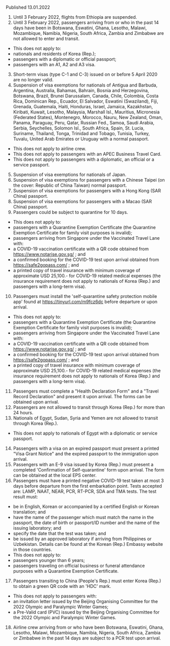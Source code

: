 Published 13.01.2022
1. Until 3 February 2022, flights from Ethiopia are suspended.
2. Until 3 February 2022, passengers arriving from or who in the past 14 days have been in Botswana, Eswatini, Ghana, Lesotho, Malawi, Mozambique, Namibia, Nigeria, South Africa, Zambia and Zimbabwe are not allowed to enter and transit.
- This does not apply to:
- nationals and residents of Korea (Rep.);
- passengers with a diplomatic or official passport;
- passengers with an A1, A2 and A3 visa.
3. Short-term visas (type C-1 and C-3) issued on or before 5 April 2020 are no longer valid.
4. Suspension of visa exemptions for nationals of Antigua and Barbuda, Argentina, Australia, Bahamas, Bahrain, Bosnia and Herzegovina, Botswana, Brazil, Brunei Darussalam, Canada, Chile, Colombia, Costa Rica, Dominican Rep., Ecuador, El Salvador, Eswatini (Swaziland), Fiji, Grenada, Guatemala, Haiti, Honduras, Israel, Jamaica, Kazakhstan, Kiribati, Kuwait, Lesotho, Malaysia, Marshall Isl., Mauritius, Micronesia (Federated States), Montenegro, Morocco, Nauru, New Zealand, Oman, Panama, Paraguay, Peru, Qatar, Russian Fed., Samoa, Saudi Arabia, Serbia, Seychelles, Solomon Isl., South Africa, Spain, St. Lucia, Suriname, Thailand, Tonga, Trinidad and Tobago, Tunisia, Turkey, Tuvalu, United Arab Emirates or Uruguay with a normal passport.
- This does not apply to airline crew.
- This does not apply to passengers with an APEC Business Travel Card.
- This does not apply to passengers with a diplomatic, an official or a service passport.
5. Suspension of visa exemptions for nationals of Japan.
6. Suspension of visa exemptions for passengers with a Chinese Taipei (on the cover: Republic of China Taiwan) normal passport.
7. Suspension of visa exemptions for passengers with a Hong Kong (SAR China) passport.
8. Suspension of visa exemptions for passengers with a Macao (SAR China) passport.
9. Passengers could be subject to quarantine for 10 days.
- This does not apply to:
- passengers with a Quarantine Exemption Certificate (the Quarantine Exemption Certificate for family visit purposes is invalid);
- passengers arriving from Singapore under the Vaccinated Travel Lane with:
- a COVID-19 vaccination certificate with a QR code obtained from <a href="https://www.notarise.gov.sg/">https://www.notarise.gov.sg/</a> ; and
- a confirmed booking for the COVID-19 test upon arrival obtained from <a href="https://safe2gopass.com/">https://safe2gopass.com/</a> ; and
- a printed copy of travel insurance with minimum coverage of approximate USD 25,100.- for COVID-19 related medical expenses (the insurance requirement does not apply to nationals of Korea (Rep.) and passengers with a long-term visa).
10. Passengers must install the 'self-quarantine safety protection mobile app' found at <a href="https://tinyurl.com/m9fcz6dc">https://tinyurl.com/m9fcz6dc</a> before departure or upon arrival.
- This does not apply to:
- passengers with a Quarantine Exemption Certificate (the Quarantine Exemption Certificate for family visit purposes is invalid);
- passengers arriving from Singapore under the Vaccinated Travel Lane with:
- a COVID-19 vaccination certificate with a QR code obtained from <a href="https://www.notarise.gov.sg/">https://www.notarise.gov.sg/</a> ; and
- a confirmed booking for the COVID-19 test upon arrival obtained from <a href="https://safe2gopass.com/">https://safe2gopass.com/</a> ; and
- a printed copy of travel insurance with minimum coverage of approximate USD 25,100.- for COVID-19 related medical expenses (the insurance requirement does not apply to nationals of Korea (Rep.) and passengers with a long-term visa).
11. Passengers must complete a "Health Declaration Form" and a "Travel Record Declaration" and present it upon arrival. The forms can be obtained upon arrival.
12. Passengers are not allowed to transit through Korea (Rep.) for more than 24 hours.
13. Nationals of Egypt, Sudan, Syria and Yemen are not allowed to transit through Korea (Rep.).
- This does not apply to nationals of Egypt with a diplomatic or service passport.
14. Passengers with a visa on an expired passport must present a printed "Visa Grant Notice" and the expired passport to the immigration upon arrival.
15. Passengers with an E-9 visa issued by Korea (Rep.) must present a completed 'Confirmation of Self-quarantine' form upon arrival. The form can be obtained at the local EPS center.
16. Passengers must have a printed negative COVID-19 test taken at most 3 days before departure from the first embarkation point. Tests accepted are: LAMP, NAAT, NEAR, PCR, RT-PCR, SDA and TMA tests.
The test result must:
- be in English, Korean or accompanied by a certified English or Korean translation; and
- have the name of the passenger which must match the name in the passport, the date of birth or passport/ID number and the name of the issuing laboratory; and
- specify the date that the test was taken; and
- be issued by an approved laboratory if arriving from Philippines or Uzbekistan. Details can be found at the Korean (Rep.) Embassy website in those countries.
- This does not apply to:
- passengers younger than 6 years;
- passengers traveling on official business or funeral attendance purposes with a Quarantine Exemption Certificate.
17. Passengers transiting to China (People's Rep.) must enter Korea (Rep.) to obtain a green QR code with an 'HDC' mark.
- This does not apply to passengers with:
- an invitation letter issued by the Beijing Organising Committee for the 2022 Olympic and Paralympic Winter Games;
- a Pre-Valid card (PVC) issued by the Beijing Organising Committee for the 2022 Olympic and Paralympic Winter Games.
18. Airline crew arriving from or who have been Botswana, Eswatini, Ghana, Lesotho, Malawi, Mozambique, Namibia, Nigeria, South Africa, Zambia or Zimbabwe in the past 14 days are subject to a PCR test upon arrival.